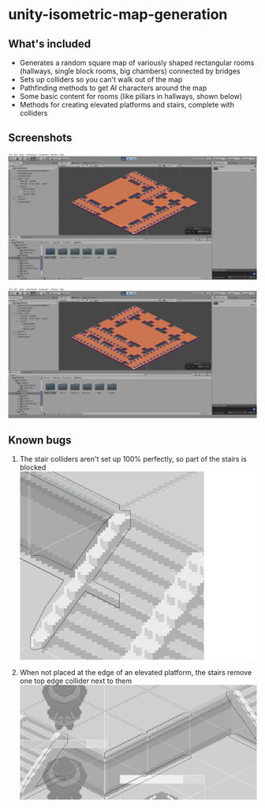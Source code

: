 # unity-isometric-map-generation

## What's included
- Generates a random square map of variously shaped rectangular rooms (hallways, single block rooms, big chambers) connected by bridges
- Sets up colliders so you can't walk out of the map
- Pathfinding methods to get AI characters around the map
- Some basic content for rooms (like pillars in hallways, shown below)
- Methods for creating elevated platforms and stairs, complete with colliders

## Screenshots
![Generated map example](Screenshots/mapgenscr.png?raw=true "Generated map example")

![Generated map example 2](Screenshots/mapgenscr2.png?raw=true "Generated map example 2")


## Known bugs
1. The stair colliders aren't set up 100% perfectly, so part of the stairs is blocked
![Stair collider bug 1](Screenshots/partlyblockingstairsbug.png?raw=true "Stair collider bug 1")

2. When not placed at the edge of an elevated platform, the stairs remove one top edge collider next to them
![Stair collider bug 2](Screenshots/removeonecolliderbug.png?raw=true "Stair collider bug 2")
